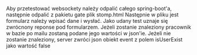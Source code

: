 Aby przetestować websockety należy odpalić całego spring-boot'a, następnie odpalić z
pakietu gate plik stomp.html
Następnie w pliku jest formularz należy wpisać dane i wysłać.
Jako udany test uznaje się zwrócnony reponse pod formularzem.
Jeżeli zostanie znaleziony pracownik w bazie po mailu zostaną podane jego wartości w json'ie.
Jeżeli nie zostanie znaleziony, server zwróci json obiekt event z polem isUserExist jako wartość
false